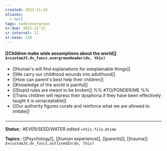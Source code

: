 ```yaml
---
created: 2021-11-24 
aliases:
  - null
tags: node/evergreen
sr-due: 2021-12-15
sr-interval: 11
sr-ease: 210
---
```


#### [[Children make wide assumptions about the world]] `$=customJS.dv_funcs.evergreenHeader(dv, this)`

- [[Human's will find explanations for inexplainable things]]
- [[We carry our childhood wounds into adulthood]]
- [[How can parent's best help their children]]
- [[Knowledge of the world is painful]]
- [[Stupid rules are meant to be broken]]  %% #TO/PONDER/ME  %%
- [[Trans children will repress their dysphoria if they have been effectively taught it is unnaceptable]]
- [[Our authority figures curate and reinforce what we are allowed to imitate]]

### <hr class="footnote"/>

**Status**:: #EVER/SEED/WATER 
*edited `=this.file.mtime`*

**Topics**:: [[Psychology]], [[human experience]], [[parents]], [[trauma]]
*`$=customJS.dv_funcs.outlinedIn(dv, this)`*
